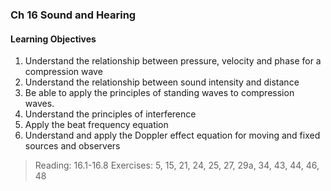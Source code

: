 ### Ch 16 Sound and Hearing

#### Learning Objectives
1. Understand the relationship between pressure, velocity and phase for a compression wave
2. Understand the relationship between sound intensity and distance
3. Be able to apply the principles of standing waves to compression waves.
4. Understand the principles of interference
5. Apply the beat frequency equation
6. Understand and apply the Doppler effect equation for moving and fixed sources and observers

> Reading: 16.1-16.8
Exercises: 5, 15, 21, 24, 25, 27, 29a, 34, 43, 44, 46, 48
